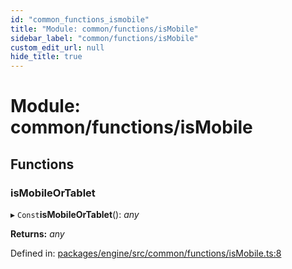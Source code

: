 ```yaml
---
id: "common_functions_ismobile"
title: "Module: common/functions/isMobile"
sidebar_label: "common/functions/isMobile"
custom_edit_url: null
hide_title: true
---
```


# Module: common/functions/isMobile

## Functions

### isMobileOrTablet

▸ `Const`**isMobileOrTablet**(): *any*

**Returns:** *any*

Defined in: [packages/engine/src/common/functions/isMobile.ts:8](https://github.com/xr3ngine/xr3ngine/blob/716a06460/packages/engine/src/common/functions/isMobile.ts#L8)
